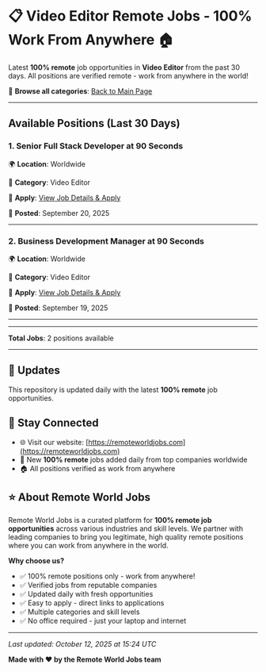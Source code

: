 # 📋 Video Editor Remote Jobs - 100% Work From Anywhere 🏠

Latest **100% remote** job opportunities in **Video Editor** from the past 30 days. All positions are verified remote - work from anywhere in the world!

🔗 **Browse all categories**: [Back to Main Page](README.md)

---

## Available Positions (Last 30 Days)

### 1. Senior Full Stack Developer at 90 Seconds

🌍 **Location**: Worldwide

📍 **Category**: Video Editor

🔗 **Apply**: [View Job Details & Apply](https://remoteworldjobs.com/senior-full-stack-developer-90-seconds)

📅 **Posted**: September 20, 2025

---

### 2. Business Development Manager at 90 Seconds

🌍 **Location**: Worldwide

📍 **Category**: Video Editor

🔗 **Apply**: [View Job Details & Apply](https://remoteworldjobs.com/business-development-manager-90-seconds)

📅 **Posted**: September 19, 2025

---


---

**Total Jobs**: 2 positions available

---

## 🔄 Updates

This repository is updated daily with the latest **100% remote** job opportunities.

## 📧 Stay Connected

- 🌐 Visit our website: [https://remoteworldjobs.com](https://remoteworldjobs.com)
- 💼 New **100% remote** jobs added daily from top companies worldwide
- 🏠 All positions verified as work from anywhere

## ⭐ About Remote World Jobs

Remote World Jobs is a curated platform for **100% remote job opportunities** across various industries and skill levels. We partner with leading companies to bring you legitimate, high quality remote positions where you can work from anywhere in the world.

**Why choose us?**
- ✅ 100% remote positions only - work from anywhere!
- ✅ Verified jobs from reputable companies
- ✅ Updated daily with fresh opportunities
- ✅ Easy to apply - direct links to applications
- ✅ Multiple categories and skill levels
- ✅ No office required - just your laptop and internet

---

_Last updated: October 12, 2025 at 15:24 UTC_

**Made with ❤️ by the Remote World Jobs team**
